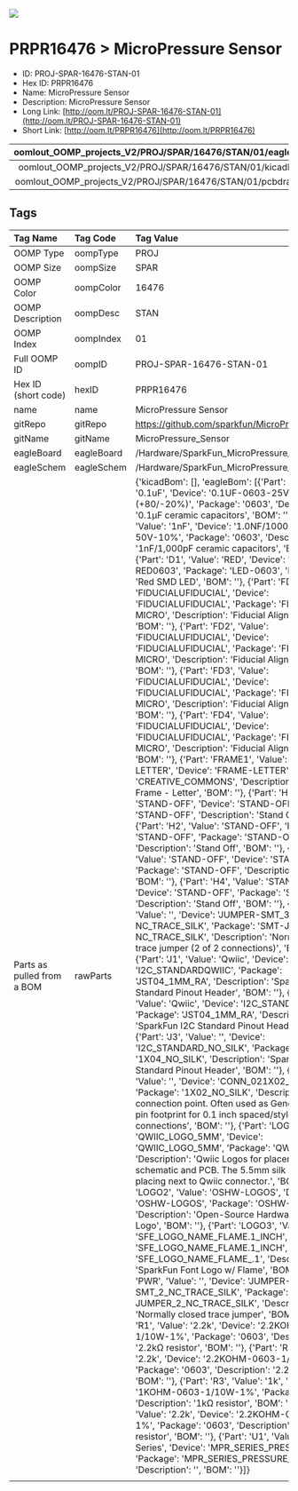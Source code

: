 


  
![][im]
# PRPR16476 > MicroPressure Sensor

- ID: PROJ-SPAR-16476-STAN-01
- Hex ID: PRPR16476
- Name: MicroPressure Sensor
- Description: MicroPressure Sensor
- Long Link: [http://oom.lt/PROJ-SPAR-16476-STAN-01](http://oom.lt/PROJ-SPAR-16476-STAN-01)
- Short Link: [http://oom.lt/PRPR16476](http://oom.lt/PRPR16476)
  

|oomlout_OOMP_projects_V2/PROJ/SPAR/16476/STAN/01/eagleImage.png|oomlout_OOMP_projects_V2/PROJ/SPAR/16476/STAN/01/eagleSchemImage.png|oomlout_OOMP_projects_V2/PROJ/SPAR/16476/STAN/01/kicadPcb3dFront.png|oomlout_OOMP_projects_V2/PROJ/SPAR/16476/STAN/01/kicadPcb3dBack.png|
| :---: | :---: | :---: | :---: |
|oomlout_OOMP_projects_V2/PROJ/SPAR/16476/STAN/01/kicadPcb3d.png|oomlout_OOMP_projects_V2/PROJ/SPAR/16476/STAN/01/bomBack.png|oomlout_OOMP_projects_V2/PROJ/SPAR/16476/STAN/01/bomFront.png|oomlout_OOMP_projects_V2/PROJ/SPAR/16476/STAN/01/pcbdraw.svg|
|oomlout_OOMP_projects_V2/PROJ/SPAR/16476/STAN/01/pcbdrawBack.svg||||

## Tags
  

|Tag Name|Tag Code|Tag Value|
| :--- | :--- | :--- |
|OOMP Type|oompType|PROJ|
|OOMP Size|oompSize|SPAR|
|OOMP Color|oompColor|16476|
|OOMP Description|oompDesc|STAN|
|OOMP Index|oompIndex|01|
|Full OOMP ID|oompID|PROJ-SPAR-16476-STAN-01|
|Hex ID (short code)|hexID|PRPR16476|
|name|name|MicroPressure Sensor|
|gitRepo|gitRepo|https://github.com/sparkfun/MicroPressure_Sensor|
|gitName|gitName|MicroPressure_Sensor|
|eagleBoard|eagleBoard|/Hardware/SparkFun_MicroPressure_Sensor.brd|
|eagleSchem|eagleSchem|/Hardware/SparkFun_MicroPressure_Sensor.sch|
|Parts as pulled from a BOM|rawParts|{'kicadBom': [], 'eagleBom': [{'Part': 'C1', 'Value': '0.1uF', 'Device': '0.1UF-0603-25V-(+80/-20%)', 'Package': '0603', 'Description': '0.1µF ceramic capacitors', 'BOM': ''}, {'Part': 'C2', 'Value': '1nF', 'Device': '1.0NF/1000PF-0603-50V-10%', 'Package': '0603', 'Description': '1nF/1,000pF ceramic capacitors', 'BOM': ''}, {'Part': 'D1', 'Value': 'RED', 'Device': 'LED-RED0603', 'Package': 'LED-0603', 'Description': 'Red SMD LED', 'BOM': ''}, {'Part': 'FD1', 'Value': 'FIDUCIALUFIDUCIAL', 'Device': 'FIDUCIALUFIDUCIAL', 'Package': 'FIDUCIAL-MICRO', 'Description': 'Fiducial Alignment Points', 'BOM': ''}, {'Part': 'FD2', 'Value': 'FIDUCIALUFIDUCIAL', 'Device': 'FIDUCIALUFIDUCIAL', 'Package': 'FIDUCIAL-MICRO', 'Description': 'Fiducial Alignment Points', 'BOM': ''}, {'Part': 'FD3', 'Value': 'FIDUCIALUFIDUCIAL', 'Device': 'FIDUCIALUFIDUCIAL', 'Package': 'FIDUCIAL-MICRO', 'Description': 'Fiducial Alignment Points', 'BOM': ''}, {'Part': 'FD4', 'Value': 'FIDUCIALUFIDUCIAL', 'Device': 'FIDUCIALUFIDUCIAL', 'Package': 'FIDUCIAL-MICRO', 'Description': 'Fiducial Alignment Points', 'BOM': ''}, {'Part': 'FRAME1', 'Value': 'FRAME-LETTER', 'Device': 'FRAME-LETTER', 'Package': 'CREATIVE_COMMONS', 'Description': 'Schematic Frame - Letter', 'BOM': ''}, {'Part': 'H1', 'Value': 'STAND-OFF', 'Device': 'STAND-OFF', 'Package': 'STAND-OFF', 'Description': 'Stand Off', 'BOM': ''}, {'Part': 'H2', 'Value': 'STAND-OFF', 'Device': 'STAND-OFF', 'Package': 'STAND-OFF', 'Description': 'Stand Off', 'BOM': ''}, {'Part': 'H3', 'Value': 'STAND-OFF', 'Device': 'STAND-OFF', 'Package': 'STAND-OFF', 'Description': 'Stand Off', 'BOM': ''}, {'Part': 'H4', 'Value': 'STAND-OFF', 'Device': 'STAND-OFF', 'Package': 'STAND-OFF', 'Description': 'Stand Off', 'BOM': ''}, {'Part': 'I2C', 'Value': '', 'Device': 'JUMPER-SMT_3_2-NC_TRACE_SILK', 'Package': 'SMT-JUMPER_3_2-NC_TRACE_SILK', 'Description': 'Normally closed trace jumper (2 of 2 connections)', 'BOM': ''}, {'Part': 'J1', 'Value': 'Qwiic', 'Device': 'I2C_STANDARDQWIIC', 'Package': 'JST04_1MM_RA', 'Description': 'SparkFun I2C Standard Pinout Header', 'BOM': ''}, {'Part': 'J2', 'Value': 'Qwiic', 'Device': 'I2C_STANDARDQWIIC', 'Package': 'JST04_1MM_RA', 'Description': 'SparkFun I2C Standard Pinout Header', 'BOM': ''}, {'Part': 'J3', 'Value': '', 'Device': 'I2C_STANDARD_NO_SILK', 'Package': '1X04_NO_SILK', 'Description': 'SparkFun I2C Standard Pinout Header', 'BOM': ''}, {'Part': 'J4', 'Value': '', 'Device': 'CONN_021X02_NO_SILK', 'Package': '1X02_NO_SILK', 'Description': 'Multi connection point. Often used as Generic Header-pin footprint for 0.1 inch spaced/style header connections', 'BOM': ''}, {'Part': 'LOGO1', 'Value': 'QWIIC_LOGO_5MM', 'Device': 'QWIIC_LOGO_5MM', 'Package': 'QWIIC_5MM', 'Description': 'Qwiic Logos for placement on schematic and PCB. The 5.5mm silk logo is best for placing next to Qwiic connector.', 'BOM': ''}, {'Part': 'LOGO2', 'Value': 'OSHW-LOGOS', 'Device': 'OSHW-LOGOS', 'Package': 'OSHW-LOGO-S', 'Description': 'Open-Source Hardware (OSHW) Logo', 'BOM': ''}, {'Part': 'LOGO3', 'Value': 'SFE_LOGO_NAME_FLAME.1_INCH', 'Device': 'SFE_LOGO_NAME_FLAME.1_INCH', 'Package': 'SFE_LOGO_NAME_FLAME_.1', 'Description': 'SparkFun Font Logo w/ Flame', 'BOM': ''}, {'Part': 'PWR', 'Value': '', 'Device': 'JUMPER-SMT_2_NC_TRACE_SILK', 'Package': 'SMT-JUMPER_2_NC_TRACE_SILK', 'Description': 'Normally closed trace jumper', 'BOM': ''}, {'Part': 'R1', 'Value': '2.2k', 'Device': '2.2KOHM-0603-1/10W-1%', 'Package': '0603', 'Description': '2.2kΩ resistor', 'BOM': ''}, {'Part': 'R2', 'Value': '2.2k', 'Device': '2.2KOHM-0603-1/10W-1%', 'Package': '0603', 'Description': '2.2kΩ resistor', 'BOM': ''}, {'Part': 'R3', 'Value': '1k', 'Device': '1KOHM-0603-1/10W-1%', 'Package': '0603', 'Description': '1kΩ resistor', 'BOM': ''}, {'Part': 'R4', 'Value': '2.2k', 'Device': '2.2KOHM-0603-1/10W-1%', 'Package': '0603', 'Description': '2.2kΩ resistor', 'BOM': ''}, {'Part': 'U1', 'Value': 'MPR Series', 'Device': 'MPR_SERIES_PRESSURE_I2C', 'Package': 'MPR_SERIES_PRESSURE_I2C', 'Description': '', 'BOM': ''}]}|
||||



[im]: PROJ/SPAR/16476/STAN/01/kicadPcb3d_450.png
